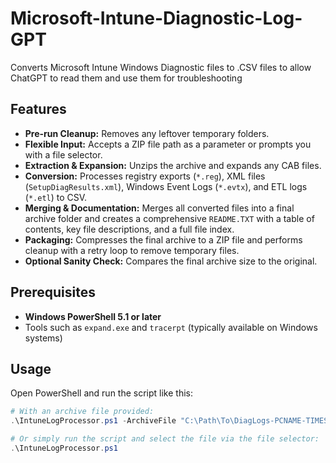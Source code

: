 # Microsoft-Intune-Diagnostic-Log-GPT
Converts Microsoft Intune Windows Diagnostic files to .CSV files to allow ChatGPT to read them and use them for troubleshooting 

## Features

- **Pre-run Cleanup:** Removes any leftover temporary folders.
- **Flexible Input:** Accepts a ZIP file path as a parameter or prompts you with a file selector.
- **Extraction & Expansion:** Unzips the archive and expands any CAB files.
- **Conversion:** Processes registry exports (`*.reg`), XML files (`SetupDiagResults.xml`), Windows Event Logs (`*.evtx`), and ETL logs (`*.etl`) to CSV.
- **Merging & Documentation:** Merges all converted files into a final archive folder and creates a comprehensive `README.TXT` with a table of contents, key file descriptions, and a full file index.
- **Packaging:** Compresses the final archive to a ZIP file and performs cleanup with a retry loop to remove temporary files.
- **Optional Sanity Check:** Compares the final archive size to the original.

## Prerequisites

- **Windows PowerShell 5.1 or later**
- Tools such as `expand.exe` and `tracerpt` (typically available on Windows systems)

## Usage

Open PowerShell and run the script like this:

```powershell
# With an archive file provided:
.\IntuneLogProcessor.ps1 -ArchiveFile "C:\Path\To\DiagLogs-PCNAME-TIMESTAMP.zip"

# Or simply run the script and select the file via the file selector:
.\IntuneLogProcessor.ps1
